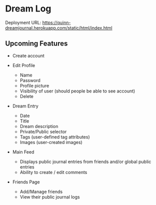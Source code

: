 # Dream Log

Deployment URL:
https://quinn-dreamjournal.herokuapp.com/static/html/index.html

## Upcoming Features

* Create account

* Edit Profile
  * Name
  * Password
  * Profile picture
  * Visibility of user (should people be able to see account)
  * Delete

* Dream Entry
  * Date
  * Title
  * Dream description
  * Private/Public selector
  * Tags (user-defined tag attributes)
  * Images (user-created images)

* Main Feed
  * Displays public journal entries from friends and/or global public entries
  * Ability to create / edit comments
  
* Friends Page
  * Add/Manage friends
  * View their public journal logs

